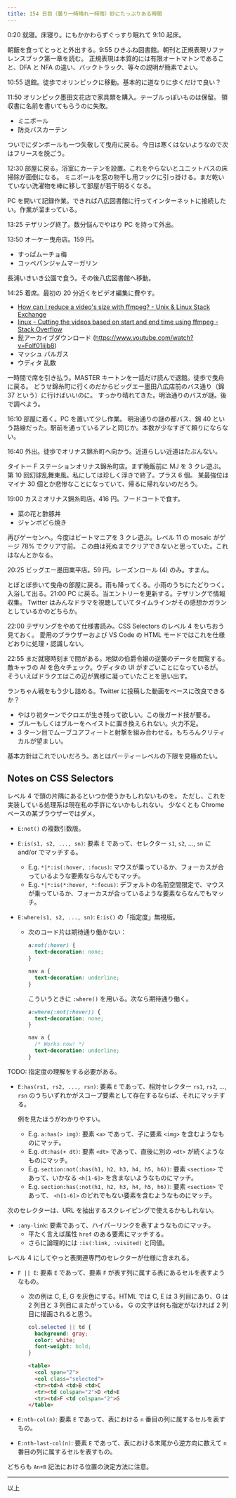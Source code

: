 ```yaml
---
title: 154 日目（曇り一時晴れ一時雨）妙にたっぷりある時間
---
```


0:20 就寝。床寝り。にもかかわらずぐっすり眠れて 9:10 起床。

朝飯を食ってとっとと外出する。9:55 ひきふね図書館。朝刊と正規表現リファレンスブック第一章を読む。
正規表現は本質的には有限オートマトンであること、DFA と NFA の違い、バックトラック、等々の説明が簡素でよい。

10:55 退館。徒歩でオリンピックに移動。基本的に道なりに歩くだけで良い？

11:50 オリンピック墨田文花店で家具類を購入。テーブルっぽいものは保留。
領収書に名前を書いてもらうのに失敗。

* ミニポール
* 防炎バスカーテン

ついでにダンボールも一つ失敬して曳舟に戻る。今日は寒くはないようなので次はフリースを脱ごう。

12:30 部屋に戻る。浴室にカーテンを設置。これをやらないとユニットバスの床掃除が面倒になる。
ミニポールを窓の物干し用フックに引っ掛ける。まだ乾いていない洗濯物を棒に移して部屋が若干明るくなる。

PC を開いて記録作業。できれば八広図書館に行ってインターネットに接続したい。作業が溜まっている。

13:25 テザリング終了。数分悩んでやはり PC を持って外出。

13:50 オーケー曳舟店。159 円。

* すっぱムーチョ梅
* コッペパンジャムマーガリン

長浦いきいき公園で食う。その後八広図書館へ移動。

14:25 着席。最初の 20 分近くをビデオ編集に費やす。

* [How can I reduce a video's size with ffmpeg? - Unix & Linux Stack Exchange](https://unix.stackexchange.com/questions/28803/how-can-i-reduce-a-videos-size-with-ffmpeg)
* [linux - Cutting the videos based on start and end time using ffmpeg - Stack Overflow](https://stackoverflow.com/questions/18444194/cutting-the-videos-based-on-start-and-end-time-using-ffmpeg)
* 髭アーカイブダウンロード (https://www.youtube.com/watch?v=Folf01iijb8)
* マッシュ バルガス
* ウディタ 乱数

一時間で席を引き払う。MASTER キートンを一話だけ読んで退館。徒歩で曳舟に戻る。
どうせ錦糸町に行くのだからビッグエー墨田八広店前のバス通り（錦 37 という）に行けばいいのに。
すっかり晴れてきた。明治通りのバスが謎。後で調べよう。

16:10 部屋に着く。PC を置いて少し作業。
明治通りの謎の都バス、錦 40 という路線だった。駅前を通っているアレと同じか。本数が少なすぎて頼りにならない。

16:40 外出。徒歩でオリナス錦糸町へ向かう。近道らしい近道はたぶんない。

タイトー F ステーションオリナス錦糸町店。まず晩飯前に MJ を 3 クレ遊ぶ。
第 10 回幻球乱舞東風。私にしては珍しく浮きで終了。プラス 6 個。
某最強位はマイナ 30 個とか悲惨なことになっていて、帰るに帰れないのだろう。

19:00 カスミオリナス錦糸町店。416 円。フードコートで食す。

* 菜の花と酢豚丼
* ジャンボどら焼き

再びゲーセンへ。今度はビートマニアを 3 クレ遊ぶ。レベル 11 の mosaic がゲージ 78% でクリア寸前。
この曲は死ぬまでクリアできないと思っていた。これはなんとかなる。

20:25 ビッグエー墨田業平店。59 円。レーズンロール (4) のみ。すまん。

とぼとぼ歩いて曳舟の部屋に戻る。雨も降ってくる。小雨のうちにたどりつく。
入浴して出る。21:00 PC に戻る。当エントリーを更新する。テザリングで情報収集。
Twitter はみんなドラマを視聴していてタイムラインがその感想かガランとしているかのどちらか。

22:00 テザリングをやめて仕様書読み。CSS Selectors のレベル 4 をいちおう見ておく。
愛用のブラウザーおよび VS Code の HTML モードではこれを仕様どおりに処理・認識しない。

22:55 まだ就寝時刻まで間がある。地獄の伯爵令嬢の逆襲のデータを閲覧する。
敵キャラの AI を色々チェック。ウディタの UI がすごいことになっているが。
そういえばドラクエはこの辺が異様に凝っていたことを思い出す。

ランちゃん戦をもう少し詰める。Twitter に投稿した動画をベースに改良できるか？

* やはり初ターンでクロエが生き残って欲しい。この後ガード技が要る。
* ブルーもしくはブルーをヘイストに置き換えられない。火力不足。
* 3 ターン目でムーブユアフィートと射撃を組み合わせる。もちろんクリティカルが望ましい。

基本方針はこれでいいだろう。あとはパーティーレベルの下限を見極めたい。

## Notes on CSS Selectors

レベル 4 で頭の片隅にあるといつか使うかもしれないものを。
ただし、これを実装している処理系は現在私の手許にないかもしれない。
少なくとも Chrome ベースの某ブラウザーではダメ。

* `E:not()` の複数引数版。
* `E:is(s1, s2, ..., sn)`: 要素 `E` であって、セレクター `s1`, `s2`, ..., `sn` に and/or でマッチする。
  * E.g. `*|*:is(:hover, :focus)`: マウスが乗っているか、フォーカスが合っているような要素ならなんでもマッチ。
  * E.g. `*|*:is(*:hover, *:focus)`: デフォルトの名前空間限定で、マウスが乗っているか、フォーカスが合っているような要素ならなんでもマッチ。
* `E:where(s1, s2, ..., sn)`: `E:is()` の「指定度」無視版。

  * 次のコード片は期待通り働かない：

    ```css
    a:not(:hover) {
      text-decoration: none;
    }

    nav a {
      text-decoration: underline;
    }
    ```

    こういうときに `:where()` を用いる。次なら期待通り働く。

    ```css
    a:where(:not(:hover)) {
      text-decoration: none;
    }

    nav a {
      /* Works now! */
      text-decoration: underline;
    }
    ```

TODO: 指定度の理解をする必要がある。

* `E:has(rs1, rs2, ..., rsn)`: 要素 `E` であって、相対セレクター `rs1`, `rs2`, ..., `rsn`
  のうちいずれかがスコープ要素として存在するならば、それにマッチする。

  例を見たほうがわかりやすい。

  * E.g. `a:has(> img)`: 要素 `<a>` であって、子に要素 `<img>` を含むようなものにマッチ。
  * E.g. `dt:has(+ dt)`: 要素 `<dt>` であって、直後に別の `<dt>` が続くようなものにマッチ。
  * E.g. `section:not(:has(h1, h2, h3, h4, h5, h6))`: 要素 `<section>` であって、いかなる
    `<h[1-6]>` を含まないようなものにマッチ。
  * E.g. `section:has(:not(h1, h2, h3, h4, h5, h6))`: 要素 `<section>` であって、
    `<h[1-6]>` のどれでもない要素を含むようなものにマッチ。

次のセレクターは、URL を抽出するスクレイピングで使えるかもしれない。

* `:any-link`: 要素であって、ハイパーリンクを表すようなものにマッチ。
  * 平たく言えば属性 `href` のある要素にマッチする。
  * さらに論理的には `:is(:link, :visited)` と同値。

レベル 4 にしてやっと表関連専門のセレクターが仕様に含まれる。

* `F || E`:
  要素 `E` であって、要素 `F` が表す列に属する表にあるセルを表すようなもの。

  * 次の例は C, E, G を灰色にする。HTML では C, E は 3 列目にあり、G は 2 列目と 3 列目にまたがっている。
    G の文字は何も指定がなければ 2 列目に描画されると思う。

    ```css
    col.selected || td {
      background: gray;
      color: white;
      font-weight: bold;
    }
    ```

    ```html
    <table>
      <col span="2">
      <col class="selected">
      <tr><td>A <td>B <td>C
      <tr><td colspan="2">D <td>E
      <tr><td>F <td colspan="2">G
    </table>
    ```

* `E:nth-col(n)`: 要素 `E` であって、表における `n` 番目の列に属するセルを表すもの。
* `E:nth-last-col(n)`: 要素 `E` であって、表における末尾から逆方向に数えて `n` 番目の列に属するセルを表すもの。

どちらも `An+B` 記法における位置の決定方法に注意。

----

以上
